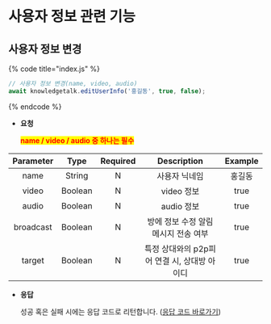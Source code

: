 # 사용자 정보 관련 기능
 
## 사용자 정보 변경

{% code title="index.js" %}
```javascript
// 사용자 정보 변경(name, video, audio)
await knowledgetalk.editUserInfo('홍길동', true, false);
```
{% endcode %}

- **요청**

  <mark style="color:red;">**name / video / audio 중 하나는 필수**</mark>

| <center>**Parameter**</center> | <center>**Type**</center> | <center>**Required**</center> |       <center>**Description**</center>       | <center>**Example**</center> |
| :----------------------------: | :-----------------------: | :---------------------------: | :------------------------------------------: | :--------------------------: |
|              name              |          String           |               N               |                사용자 닉네임                 |            홍길동            |
|             video              |          Boolean          |               N               |                  video 정보                  |             true             |
|             audio              |          Boolean          |               N               |                  audio 정보                  |             true             |
|           broadcast            |          Boolean          |               N               |     방에 정보 수정 알림 메시지 전송 여부     |             true             |
|             target             |          Boolean          |               N               | 특정 상대와의 p2p피어 연결 시, 상대방 아이디 |             true             |

- **응답**

  성공 혹은 실패 시에는 응답 코드로 리턴합니다. ([응답 코드 바로가기](code.md))